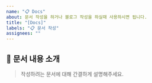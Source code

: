 ```yaml
---
name: "📋 Docs"
about: 문서 작성을 하거나 블로그 작성을 하실때 사용하시면 됩니다.
title: "[Docs]"
labels: "📋 문서 작성"
assignees: ""
---
```


## 💬 문서 내용 소개

> 작성하려는 문서에 대해 간결하게 설명해주세요.